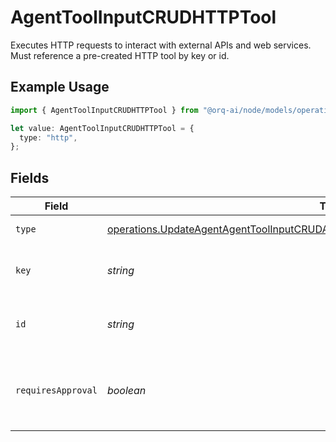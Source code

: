 # AgentToolInputCRUDHTTPTool

Executes HTTP requests to interact with external APIs and web services. Must reference a pre-created HTTP tool by key or id.

## Example Usage

```typescript
import { AgentToolInputCRUDHTTPTool } from "@orq-ai/node/models/operations";

let value: AgentToolInputCRUDHTTPTool = {
  type: "http",
};
```

## Fields

| Field                                                                                                                                                                                      | Type                                                                                                                                                                                       | Required                                                                                                                                                                                   | Description                                                                                                                                                                                |
| ------------------------------------------------------------------------------------------------------------------------------------------------------------------------------------------ | ------------------------------------------------------------------------------------------------------------------------------------------------------------------------------------------ | ------------------------------------------------------------------------------------------------------------------------------------------------------------------------------------------ | ------------------------------------------------------------------------------------------------------------------------------------------------------------------------------------------ |
| `type`                                                                                                                                                                                     | [operations.UpdateAgentAgentToolInputCRUDAgentsRequestRequestBodySettingsTools12Type](../../models/operations/updateagentagenttoolinputcrudagentsrequestrequestbodysettingstools12type.md) | :heavy_check_mark:                                                                                                                                                                         | HTTP tool type                                                                                                                                                                             |
| `key`                                                                                                                                                                                      | *string*                                                                                                                                                                                   | :heavy_minus_sign:                                                                                                                                                                         | The key of the pre-created HTTP tool                                                                                                                                                       |
| `id`                                                                                                                                                                                       | *string*                                                                                                                                                                                   | :heavy_minus_sign:                                                                                                                                                                         | The ID of the pre-created HTTP tool                                                                                                                                                        |
| `requiresApproval`                                                                                                                                                                         | *boolean*                                                                                                                                                                                  | :heavy_minus_sign:                                                                                                                                                                         | Whether this tool requires approval before execution                                                                                                                                       |